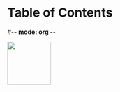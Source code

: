 
# Table of Contents



\#-**- mode: org -**-

<img src="https://drive.google.com/uc?export=view&id=1yEu8Fd3xywLFlwfsCohoYbLlxaJiO-b0" width=100>

